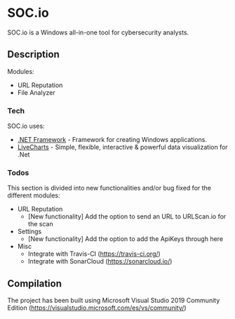# SOC.&#8203;io

SOC.&#8203;io is a Windows all-in-one tool for cybersecurity analysts.

## Description
Modules:
* URL Reputation
* File Analyzer

### Tech

SOC.&#8203;io uses:

* [.NET Framework](https://dotnet.microsoft.com/download/dotnet-framework/net472) - Framework for creating Windows applications.
* [LiveCharts](https://lvcharts.net/) - Simple, flexible, interactive & powerful data visualization for .Net

### Todos
This section is divided into new functionalities and/or bug fixed for the different modules: 
 - URL Reputation
    - [New functionality] Add the option to send an URL to URLScan.io for the scan
- Settings
    - [New functionality] Add the option to add the ApiKeys through here
- Misc
    - Integrate with Travis-CI (https://travis-ci.org/)
    - Integrate with SonarCloud (https://sonarcloud.io/)
    
## Compilation

The project has been built using Microsoft Visual Studio 2019 Community Edition (https://visualstudio.microsoft.com/es/vs/community/)


